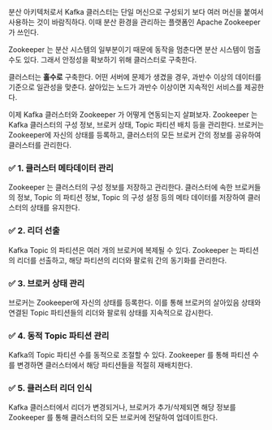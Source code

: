 분산 아키텍처로서 Kafka 클러스터는 단일 머신으로 구성되기 보다 여러 머신을 붙여서 사용하는 것이 바람직하다.
이때 분산 환경을 관리하는 플랫폼인 Apache Zookeeper 가 쓰인다.

Zookeeper 는 분산 시스템의 일부분이기 때문에 동작을 멈춘다면 분산 시스템이 멈출수도 있다. 그래서 안정성을 확보하기 위해 클러스터로 구축한다.

클러스터는 **홀수로** 구축한다.
어떤 서버에 문제가 생겼을 경우, 과반수 이상의 데이터를 기준으로 일관성을 맞춘다.
살아있는 노드가 과반수 이상이면 지속적인 서비스를 제공한다.

이제 Kafka 클러스터와 Zookeeper 가 어떻게 연동되는지 살펴보자.
Zookeeper 는 Kafka 클러스터의 구성 정보, 브로커 상태, Topic 파티션 배치 등을 관리한다. 
브로커는 Zookeeper에 자신의 상태를 등록하고,
클러스터의 모든 브로커 간의 정보를 공유하여 클러스터를 관리한다.
###  ✅ 1. 클러스터 메타데이터 관리

Zookeeper 는 클러스터의 구성 정보를 저장하고 관리한다.
클러스터에 속한 브로커들의 정보, Topic 의 파티션 정보, Topic 의 구성 설정 등의 메타 데이터를 저장하여 클러스터의 상태를 유지한다.

### ✅ 2. 리더 선출

Kafka Topic 의 파티션은 여러 개의 브로커에 복제될 수 있다. 
Zookeeper 는 파티션의 리더를 선출하고, 해당 파티션의 리더와 팔로워 간의 동기화를 관리한다.

### ✅ 3. 브로커 상태 관리

브로커는 Zookeeper에 자신의 상태를 등록한다. 이를 통해 브로커의 살아있음 상태와 연결된 Topic 파티션들의 리더와 팔로워 상태를 지속적으로 감시한다.

### ✅ 4. 동적 Topic 파티션 관리

Kafka의 Topic 파티션 수를 동적으로 조절할 수 있다.
Zookeeper 를 통해 파티션 수를 변경하면 클러스터에서 해당 파티션들을 적절히 재배치한다.

### ✅ 5. 클러스터 리더 인식

Kafka 클러스터에서 리더가 변경되거나, 브로커가 추가/삭제되면 해당 정보를 Zookeeper 를 통해 클러스터의 모든 브로커에 전달하여 업데이트한다.

